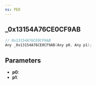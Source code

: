 ```yaml
---
ns: PED
---
```

## _0x13154A76CE0CF9AB

```c
// 0x13154A76CE0CF9AB
Any _0x13154A76CE0CF9AB(Any p0, Any p1);
```

## Parameters
* **p0**:
* **p1**:
